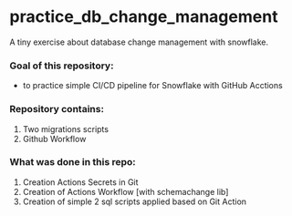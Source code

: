 # practice_db_change_management
A tiny exercise about database change management with snowflake.


### Goal of this repository:
- to practice simple CI/CD pipeline for Snowflake with GitHub Acctions



### Repository contains:
1. Two migrations scripts
2. Github Workflow


### What was done in this repo:
1. Creation Actions Secrets in Git
2. Creation of Actions Workflow [with schemachange lib] 
3. Creation of simple 2 sql scripts applied based on Git Action
